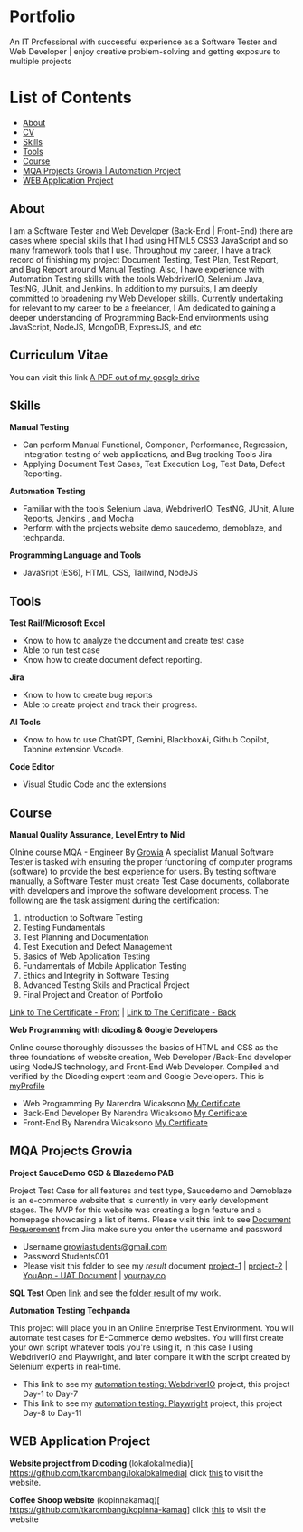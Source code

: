 # Portfolio
An IT Professional with successful experience as a Software Tester and Web Developer | enjoy creative problem-solving and getting exposure to multiple projects
# List of Contents
-	[About](#about)
-	[CV](#curriculum-vitae)
-	[Skills](#skills)
-	[Tools](#tools)
-	[Course](#course)
-	[MQA Projects Growia | Automation Project](#mqa-projects-growia)
-	[WEB Application Project](#web-application-project)
## About
I am a Software Tester and Web Developer (Back-End | Front-End)  there are cases where special skills that I had using HTML5 CSS3 JavaScript and so many framework tools that I use.
Throughout my career, I have a track record of finishing my project Document Testing, Test Plan, Test Report, and Bug Report around Manual Testing. Also, I have experience with Automation Testing skills with the tools WebdriverIO, Selenium Java, TestNG, JUnit, and Jenkins.
In addition to my pursuits, I am deeply committed to broadening my Web Developer skills. Currently undertaking for relevant to my career to be a freelancer, I Am dedicated to gaining a deeper understanding of Programming Back-End environments using JavaScript, NodeJS, MongoDB, ExpressJS, and etc

## Curriculum Vitae
You can visit this link [A PDF out of my google drive](https://drive.google.com/file/d/1svsACXnE95Brr-NfST9p5EFwKCkbTuIx/view?usp=sharing)

## Skills
__Manual Testing__
-	Can perform Manual Functional, Componen, Performance, Regression, Integration testing of web applications, and Bug tracking Tools Jira
-	Applying Document Test Cases, Test Execution Log, Test Data, Defect Reporting.

  __Automation Testing__
-	Familiar with the tools Selenium Java, WebdriverIO, TestNG, JUnit, Allure Reports, Jenkins , and Mocha
-	Perform with the projects website demo saucedemo, demoblaze, and techpanda.

__Programming Language and Tools__
-	JavaSript (ES6), HTML, CSS, Tailwind, NodeJS
  
## Tools
__Test Rail/Microsoft Excel__
-	Know to how to analyze the document and create test case
-	Able to run test case
-	Know how to create document defect reporting.

__Jira__
-	Know to how to create bug reports
-	Able to create project and track their progress.

__AI Tools__
-	Know to how to use ChatGPT, Gemini, BlackboxAi, Github Copilot, Tabnine extension Vscode.
  
__Code Editor__
-	Visual Studio Code and the extensions

## Course
__Manual Quality Assurance, Level Entry to Mid__

Olnine course MQA - Engineer By [Growia]( https://www.growia.education/id)
A specialist Manual Software Tester is tasked with ensuring the proper functioning of computer programs (software) to provide the best experience for users. By testing software manually, a Software Tester must create Test Case documents, collaborate with developers and improve the software development process.
The following are the task assigment during the certification:
1. Introduction to Software Testing
2. Testing Fundamentals
3. Test Planning and Documentation
4. Test Execution and Defect Management
5. Basics of Web Application Testing
6. Fundamentals of Mobile Application Testing
7. Ethics and Integrity in Software Testing
8. Advanced Testing Skils and Practical Project
9. Final Project and Creation of Portfolio
   
[Link to The Certificate - Front](https://drive.google.com/file/d/1ng2f3IThshOHgYsESubJh-Z42isZbeMZ/view?usp=sharing) | 
[Link to The Certificate - Back](https://drive.google.com/file/d/1fWLF98ljkfD7E4FGne42VI2owjpDh7CB/view?usp=sharing)


__Web Programming with dicoding & Google Developers__

Online course  thoroughly discusses the basics of HTML and CSS as the three foundations of website creation, Web Developer /Back-End developer using NodeJS technology, and Front-End Web Developer. Compiled and verified by the Dicoding expert team and Google Developers. This is [myProfile]( https://www.dicoding.com/users/tuang_karombang/academies)

- Web Programming By Narendra Wicaksono [My Certificate](https://www.dicoding.com/certificates/MEPJVYQ8QP3V)
- Back-End Developer By Narendra Wicaksono [My Certificate](https://www.dicoding.com/certificates/ERZR022DNXYV)
- Front-End By Narendra Wicaksono [My Certificate](https://www.dicoding.com/certificates/81P2VVY9JPOY)


## MQA Projects Growia
__Project SauceDemo CSD & Blazedemo PAB__

Project Test Case for all features and test type, Saucedemo and Demoblaze is an e-commerce website that is currently in very early development stages. The MVP for this website was creating a login feature and a homepage showcasing a list of items. 
Please visit this link to see [Document Requerement](https://growiaeducationid.atlassian.net/jira/software/projects/CSD/boards/3/timeline) from Jira make sure you enter the username and password
-	Username growiastudents@gmail.com
-	Password Students001
-	Please visit this folder to see my *result* document [project-1](https://github.com/tkarombang/MyPortfolio/tree/main/Project%201) | [project-2](https://github.com/tkarombang/MyPortfolio/tree/main/Project%202) | [YouApp - UAT Document](https://github.com/tkarombang/MyPortfolio/tree/main/YouApp%20-%20UAT) | [yourpay.co](https://github.com/tkarombang/MyPortfolio/tree/main/YourPay) 
  
__SQL Test__
Open [link]( https://www.programiz.com/sql/online-compiler/) and see the [folder result](https://github.com/tkarombang/MyPortfolio/tree/main/SQL%20TEST) of my work.

__Automation Testing Techpanda__

This project will place you in an Online Enterprise Test Environment. You will automate test cases for E-Commerce demo websites. You will first create your own script whatever tools you're using it, in this case I using WebdriverIO and Playwright, and later compare it with the script created by Selenium experts in real-time.
-	This link to see my [automation testing: WebdriverIO](https://github.com/tkarombang/webDriverIO-challange) project, this project Day-1 to Day-7
-	This link to see my [automation testing: Playwright](https://github.com/tkarombang/guru99-playwright) project, this project Day-8 to Day-11
  
## WEB Application Project
__Website project from Dicoding__
(lokalokalmedia)[ https://github.com/tkarombang/lokalokalmedia] click [this]( https://tkarombang.github.io/lokalokalmedia/) to visit the website.

__Coffee Shoop website__
(kopinnakamaq)[ https://github.com/tkarombang/kopinna-kamaq] click [this]( https://tkarombang.github.io/kopinna-kamaq) to visit the website

